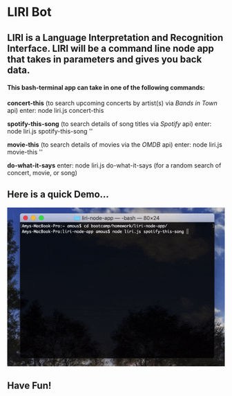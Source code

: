 # LIRI Bot

## LIRI is a Language Interpretation and Recognition Interface. LIRI will be a command line node app that takes in parameters and gives you back data.


#### This bash-terminal app can take in one of the following commands:

**concert-this** (to search upcoming concerts by artist(s) via *Bands in Town* api)
    enter: node liri.js concert-this <artist name here>

**spotify-this-song** (to search details of song titles via *Spotify* api)
    enter: node liri.js spotify-this-song '<song name here>'

**movie-this** (to search details of movies via the *OMDB* api)
    enter: node liri.js movie-this '<movie name here>'

**do-what-it-says**
    enter: node liri.js do-what-it-says (for a random search of concert, movie, or song)


## Here is a quick Demo...

![GitHub Logo](/screen_shots/Liri.gif)

## Have Fun!







